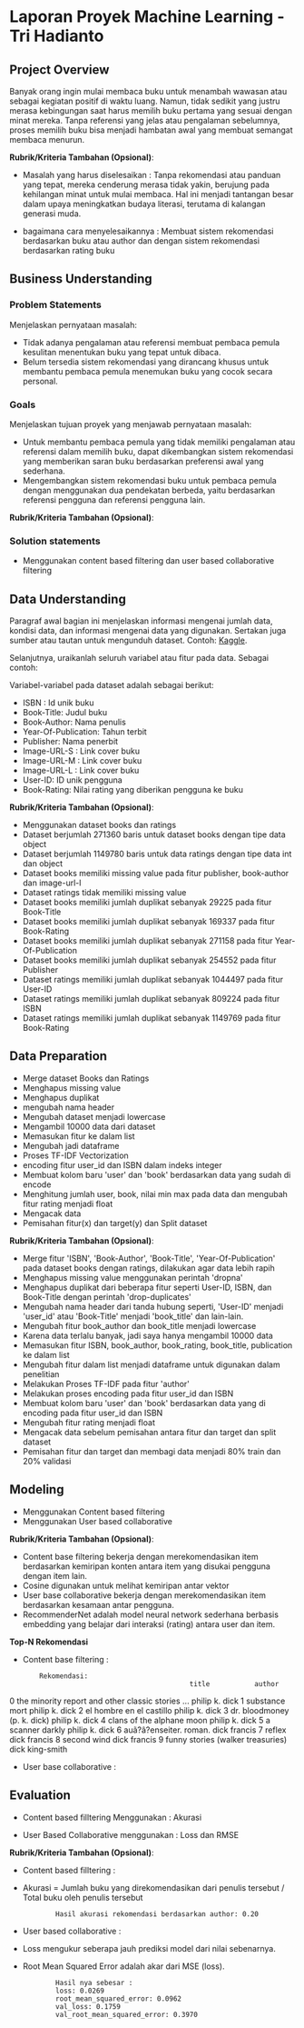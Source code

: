  # Laporan Proyek Machine Learning - Tri Hadianto

## Project Overview

Banyak orang ingin mulai membaca buku untuk menambah wawasan atau sebagai kegiatan positif di waktu luang. Namun, tidak sedikit yang justru merasa kebingungan saat harus memilih buku pertama yang sesuai dengan minat mereka. Tanpa referensi yang jelas atau pengalaman sebelumnya, proses memilih buku bisa menjadi hambatan awal yang membuat semangat membaca menurun.

**Rubrik/Kriteria Tambahan (Opsional)**:
- Masalah yang harus diselesaikan :
  Tanpa rekomendasi atau panduan yang tepat, mereka cenderung merasa tidak yakin, berujung pada kehilangan minat untuk mulai membaca. Hal ini menjadi tantangan besar dalam upaya meningkatkan budaya literasi, terutama di kalangan generasi muda.
  
- bagaimana cara menyelesaikannya :
  Membuat sistem rekomendasi berdasarkan buku atau author dan dengan sistem rekomendasi berdasarkan rating buku

## Business Understanding

### Problem Statements

Menjelaskan pernyataan masalah:
- Tidak adanya pengalaman atau referensi membuat pembaca pemula kesulitan menentukan buku yang tepat untuk dibaca.
- Belum tersedia sistem rekomendasi yang dirancang khusus untuk membantu pembaca pemula menemukan buku yang cocok secara personal.

### Goals

Menjelaskan tujuan proyek yang menjawab pernyataan masalah:
- Untuk membantu pembaca pemula yang tidak memiliki pengalaman atau referensi dalam memilih buku, dapat dikembangkan sistem rekomendasi yang memberikan saran buku berdasarkan preferensi awal yang sederhana.
- Mengembangkan sistem rekomendasi buku untuk pembaca pemula dengan menggunakan dua pendekatan berbeda, yaitu berdasarkan referensi pengguna dan referensi pengguna lain.  

**Rubrik/Kriteria Tambahan (Opsional)**:
### Solution statements
- Menggunakan content based filtering dan user based collaborative filtering
      
## Data Understanding
Paragraf awal bagian ini menjelaskan informasi mengenai jumlah data, kondisi data, dan informasi mengenai data yang digunakan. Sertakan juga sumber atau tautan untuk mengunduh dataset. Contoh: [Kaggle]([https://www.kaggle.com/datasets/arashnic/book-recommendation-dataset]).

Selanjutnya, uraikanlah seluruh variabel atau fitur pada data. Sebagai contoh:  

Variabel-variabel pada dataset adalah sebagai berikut:
- ISBN : Id unik buku
- Book-Title: Judul buku
- Book-Author: Nama penulis
- Year-Of-Publication: Tahun terbit
- Publisher: Nama penerbit
- Image-URL-S : Link cover buku
- Image-URL-M : Link cover buku
- Image-URL-L : Link cover buku
- User-ID: ID unik pengguna
- Book-Rating: Nilai rating yang diberikan pengguna ke buku

**Rubrik/Kriteria Tambahan (Opsional)**:
- Menggunakan dataset books dan ratings
- Dataset berjumlah 271360 baris untuk dataset books dengan tipe data object
- Dataset berjumlah 1149780 baris untuk data ratings dengan tipe data int dan object
- Dataset books memiliki missing value pada fitur publisher, book-author dan image-url-l
- Dataset ratings tidak memiliki missing value
- Dataset books memiliki jumlah duplikat sebanyak 29225 pada fitur Book-Title
- Dataset books memiliki jumlah duplikat sebanyak 169337 pada fitur Book-Rating
- Dataset books memiliki jumlah duplikat sebanyak 271158 pada fitur Year-Of-Publication
- Dataset books memiliki jumlah duplikat sebanyak 254552 pada fitur Publisher
- Dataset ratings memiliki jumlah duplikat sebanyak 1044497 pada fitur User-ID
- Dataset ratings memiliki jumlah duplikat sebanyak 809224 pada fitur ISBN
- Dataset ratings memiliki jumlah duplikat sebanyak 1149769 pada fitur Book-Rating

## Data Preparation
- Merge dataset Books dan Ratings
- Menghapus missing value
- Menghapus duplikat
- mengubah nama header 
- Mengubah dataset menjadi lowercase
- Mengambil 10000 data dari dataset 
- Memasukan fitur ke dalam list
- Mengubah jadi dataframe
- Proses TF-IDF Vectorization
- encoding fitur user_id dan ISBN dalam indeks integer
- Membuat kolom baru 'user' dan 'book' berdasarkan data yang sudah di encode
- Menghitung jumlah user, book, nilai min max pada data dan mengubah fitur rating menjadi float
- Mengacak data
- Pemisahan fitur(x) dan target(y) dan Split dataset

**Rubrik/Kriteria Tambahan (Opsional)**: 
- Merge fitur 'ISBN', 'Book-Author', 'Book-Title', 'Year-Of-Publication' pada dataset books dengan ratings, dilakukan agar data lebih rapih
- Menghapus missing value menggunakan perintah 'dropna'
- Menghapus duplikat dari beberapa fitur seperti User-ID, ISBN, dan Book-Title dengan perintah 'drop-duplicates'
- Mengubah nama header dari tanda hubung seperti, 'User-ID' menjadi 'user_id' atau 'Book-Title' menjadi 'book_title' dan lain-lain. 
- Mengubah fitur book_author dan book_title menjadi lowercase
- Karena data terlalu banyak, jadi saya hanya mengambil 10000 data
- Memasukan fitur ISBN, book_author, book_rating, book_title, publication ke dalam list
- Mengubah fitur dalam list menjadi dataframe untuk digunakan dalam penelitian
- Melakukan Proses TF-IDF pada fitur 'author'
- Melakukan proses encoding pada fitur user_id dan ISBN
- Membuat kolom baru 'user' dan 'book' berdasarkan data yang di encoding pada fitur user_id dan ISBN
- Mengubah fitur rating menjadi float
- Mengacak data sebelum pemisahan antara fitur dan target dan split dataset
- Pemisahan fitur dan target dan membagi data menjadi 80% train dan 20% validasi

## Modeling
- Menggunakan Content based filtering
- Menggunakan User based collaborative

**Rubrik/Kriteria Tambahan (Opsional)**: 

- Content base filtering bekerja dengan merekomendasikan item berdasarkan kemiripan konten antara item yang disukai pengguna dengan item lain. 
- Cosine digunakan untuk melihat kemiripan antar vektor
- User base collaborative bekerja dengan merekomendasikan item berdasarkan kesamaan antar pengguna.
- RecommenderNet adalah model neural network sederhana berbasis embedding yang belajar dari interaksi (rating) antara user dan item.

**Top-N Rekomendasi**
- Content base filtering :

          Rekomendasi:
                                               title           author
0  the minority report and other classic stories ...   philip k. dick
1                                     substance mort   philip k. dick
2                           el hombre en el castillo   philip k. dick
3                        dr. bloodmoney (p. k. dick)   philip k. dick
4                          clans of the alphane moon   philip k. dick
5                                   a scanner darkly   philip k. dick
6                             auã?â?enseiter. roman.     dick francis
7                                             reflex     dick francis
8                                        second wind     dick francis
9                  funny stories (walker treasuries)  dick king-smith


- User base collaborative :


## Evaluation
- Content based filltering Menggunakan : 
Akurasi

- User Based Collaborative menggunakan : 
Loss dan RMSE

**Rubrik/Kriteria Tambahan (Opsional)**: 
- Content based filltering :
- Akurasi = Jumlah buku yang direkomendasikan dari penulis tersebut / Total buku oleh penulis tersebut
  
              Hasil akurasi rekomendasi berdasarkan author: 0.20

- User based collaborative : 
- Loss mengukur seberapa jauh prediksi model dari nilai sebenarnya.
- Root Mean Squared Error adalah akar dari MSE (loss).
  
              Hasil nya sebesar : 
              loss: 0.0269
              root_mean_squared_error: 0.0962
              val_loss: 0.1759
              val_root_mean_squared_error: 0.3970

